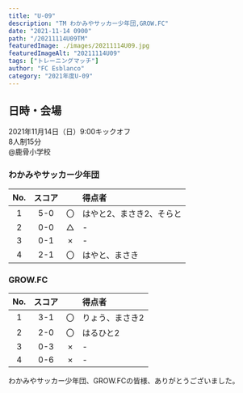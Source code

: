 ```yaml
---
title: "U-09"
description: "TM わかみやサッカー少年団,GROW.FC"
date: "2021-11-14 0900"
path: "/20211114U09TM"
featuredImage: ./images/20211114U09.jpg
featuredImageAlt: "20211114U09"
tags: ["トレーニングマッチ"]
author: "FC Esblanco"
category: "2021年度U-09"
---
```


## 日時・会場

2021年11月14日（日）9:00キックオフ<br>
8人制15分<br>
@鹿骨小学校

### わかみやサッカー少年団

| No.| スコア |   | 得点者  |
|:--:|:------:|:-:|:--------|
| 1  | 5-0 | 〇 |はやと2、まさき2、そらと|
| 2  | 0-0 | △ |-|
| 3  | 0-1 | × |-|
| 4  | 2-1 | 〇 |はやと、まさき|

### GROW.FC

| No.| スコア |   | 得点者  |
|:--:|:------:|:-:|:--------|
| 1  | 3-1 | 〇 |りょう、まさき2|
| 2  | 2-0 | 〇 |はるひと2|
| 3  | 0-3 | × |-|
| 4  | 0-6 | × |-|


わかみやサッカー少年団、GROW.FCの皆様、ありがとうございました。